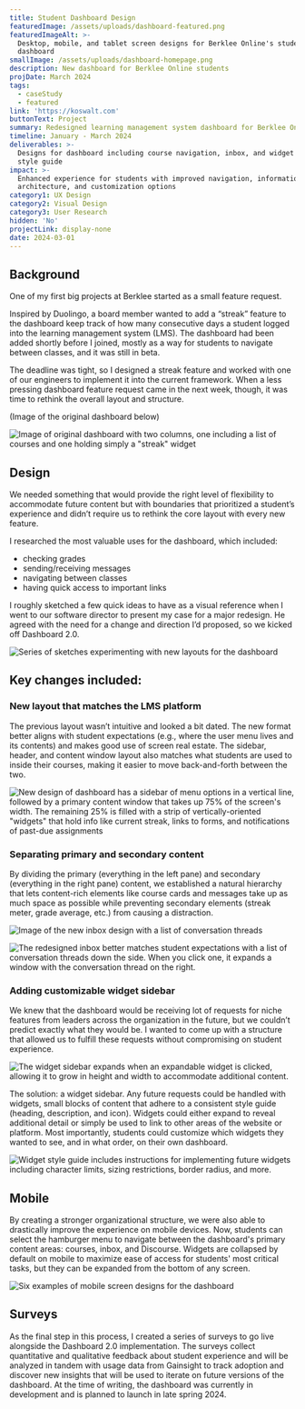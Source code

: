 ```yaml
---
title: Student Dashboard Design
featuredImage: /assets/uploads/dashboard-featured.png
featuredImageAlt: >-
  Desktop, mobile, and tablet screen designs for Berklee Online's student
  dashboard
smallImage: /assets/uploads/dashboard-homepage.png
description: New dashboard for Berklee Online students
projDate: March 2024
tags:
  - caseStudy
  - featured
link: 'https://koswalt.com'
buttonText: Project
summary: Redesigned learning management system dashboard for Berklee Online students
timeline: January - March 2024
deliverables: >-
  Designs for dashboard including course navigation, inbox, and widget library +
  style guide
impact: >-
  Enhanced experience for students with improved navigation, information
  architecture, and customization options
category1: UX Design
category2: Visual Design
category3: User Research
hidden: 'No'
projectLink: display-none
date: 2024-03-01
---
```


## Background

One of my first big projects at Berklee started as a small feature request.

Inspired by Duolingo, a board member wanted to add a “streak” feature to the dashboard keep track of how many consecutive days a student logged into the learning management system (LMS). The dashboard had been added shortly before I joined, mostly as a way for students to navigate between classes, and it was still in beta.

The deadline was tight, so I designed a streak feature and worked with one of our engineers to implement it into the current framework. When a less pressing dashboard feature request came in the next week, though, it was time to rethink the overall layout and structure.

(Image of the original dashboard below)

![Image of original dashboard with two columns, one including a list of courses and one holding simply a "streak" widget](/assets/uploads/dashboard.png)

## Design

We needed something that would provide the right level of flexibility to accommodate future content but with boundaries that prioritized a student’s experience and didn’t require us to rethink the core layout with every new feature.

I researched the most valuable uses for the dashboard, which included:

* checking grades
* sending/receiving messages
* navigating between classes
* having quick access to important links

I roughly sketched a few quick ideas to have as a visual reference when I went to our software director to present my case for a major redesign. He agreed with the need for a change and direction I’d proposed, so we kicked off Dashboard 2.0.

![Series of sketches experimenting with new layouts for the dashboard](/assets/uploads/explorations.png)

## Key changes included:

### New layout that matches the LMS platform

The previous layout wasn’t intuitive and looked a bit dated. The new format better aligns with student expectations (e.g., where the user menu lives and its contents) and makes good use of screen real estate. The sidebar, header, and content window layout also matches what students are used to inside their courses, making it easier to move back-and-forth between the two. 

![New design of dashboard has a sidebar of menu options in a vertical line, followed by a primary content window that takes up 75% of the screen's width. The remaining 25% is filled with a strip of vertically-oriented "widgets" that hold info like current streak, links to forms, and notifications of past-due assignments](/assets/uploads/desktop-discourse.png)

### Separating primary and secondary content

By dividing the primary (everything in the left pane) and secondary (everything in the right pane) content, we established a natural hierarchy that lets content-rich elements like course cards and messages take up as much space as possible while preventing secondary elements (streak meter, grade average, etc.) from causing a distraction.

![Image of the new inbox design with a list of conversation threads](/assets/uploads/dashboard-inbox.png)

![The redesigned inbox better matches student expectations with a list of conversation threads down the side. When you click one, it expands a window with the conversation thread on the right.](/assets/uploads/inbox-marci.png)

### Adding customizable widget sidebar

We knew that the dashboard would be receiving lot of requests for niche features from leaders across the organization in the future, but we couldn’t predict exactly what they would be. I wanted to come up with a structure that allowed us to fulfill these requests without compromising on student experience.

![The widget sidebar expands when an expandable widget is clicked, allowing it to grow in height and width to accommodate additional content.](/assets/uploads/streak.png)

The solution: a widget sidebar. Any future requests could be handled with widgets, small blocks of content that adhere to a consistent style guide (heading, description, and icon). Widgets could either expand to reveal additional detail or simply be used to link to other areas of the website or platform. Most importantly, students could customize which widgets they wanted to see, and in what order, on their own dashboard.

![Widget style guide includes instructions for implementing future widgets including character limits, sizing restrictions, border radius, and more.](/assets/uploads/widget-style-guide.png)

## Mobile

By creating a stronger organizational structure, we were also able to drastically improve the experience on mobile devices. Now, students can select the hamburger menu to navigate between the dashboard's primary content areas: courses, inbox, and Discourse. Widgets are collapsed by default on mobile to maximize ease of access for students' most critical tasks, but they can be expanded from the bottom of any screen.


![Six examples of mobile screen designs for the dashboard](/assets/uploads/mobile-screens.png)


## Surveys

As the final step in this process, I created a series of surveys to go live alongside the Dashboard 2.0 implementation. The surveys collect quantitative and qualitative feedback about student experience and will be analyzed in tandem with usage data from Gainsight to track adoption and discover new insights that will be used to iterate on future versions of the dashboard. At the time of writing, the dashboard was currently in development and is planned to launch in late spring 2024.
